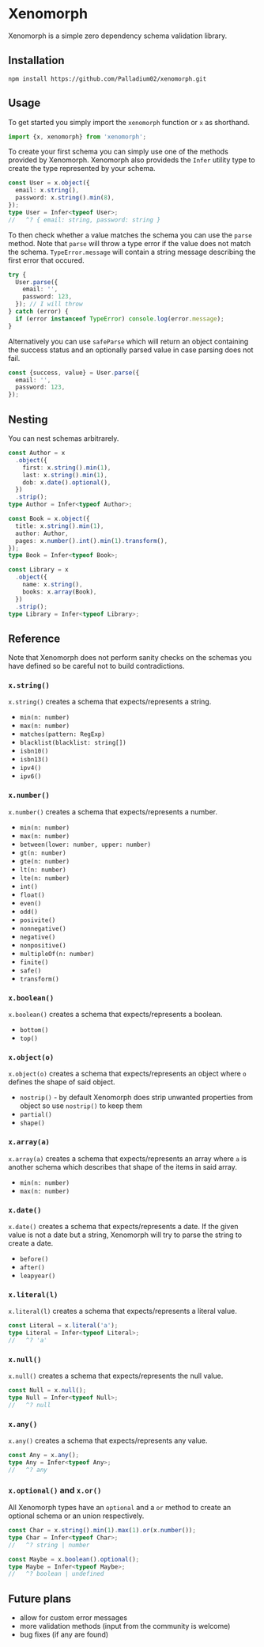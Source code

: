 # Xenomorph

Xenomorph is a simple zero dependency schema validation library.

## Installation

```
npm install https://github.com/Palladium02/xenomorph.git
```

## Usage

To get started you simply import the `xenomorph` function or `x` as shorthand.

```ts
import {x, xenomorph} from 'xenomorph';
```

To create your first schema you can simply use one of the methods provided by Xenomorph.
Xenomorph also provideds the `Infer` utility type to create the type represented by your schema.

```ts
const User = x.object({
  email: x.string(),
  password: x.string().min(8),
});
type User = Infer<typeof User>;
//   ^? { email: string, password: string }
```

To then check whether a value matches the schema you can use the `parse` method. Note that `parse` will throw a type error if the value does not match the schema. `TypeError.message` will contain a string message describing the first error that occured.

```ts
try {
  User.parse({
    email: '',
    password: 123,
  }); // I will throw
} catch (error) {
  if (error instanceof TypeError) console.log(error.message);
}
```

Alternatively you can use `safeParse` which will return an object containing the success status and an optionally parsed value in case parsing does not fail.

```ts
const {success, value} = User.parse({
  email: '',
  password: 123,
});
```

## Nesting

You can nest schemas arbitrarely.

```ts
const Author = x
  .object({
    first: x.string().min(1),
    last: x.string().min(1),
    dob: x.date().optional(),
  })
  .strip();
type Author = Infer<typeof Author>;

const Book = x.object({
  title: x.string().min(1),
  author: Author,
  pages: x.number().int().min(1).transform(),
});
type Book = Infer<typeof Book>;

const Library = x
  .object({
    name: x.string(),
    books: x.array(Book),
  })
  .strip();
type Library = Infer<typeof Library>;
```

## Reference

Note that Xenomorph does not perform sanity checks on the schemas you have defined so be careful not to build contradictions.

### `x.string()`

`x.string()` creates a schema that expects/represents a string.

- `min(n: number)`
- `max(n: number)`
- `matches(pattern: RegExp)`
- `blacklist(blacklist: string[])`
- `isbn10()`
- `isbn13()`
- `ipv4()`
- `ipv6()`

### `x.number()`

`x.number()` creates a schema that expects/represents a number.

- `min(n: number)`
- `max(n: number)`
- `between(lower: number, upper: number)`
- `gt(n: number)`
- `gte(n: number)`
- `lt(n: number)`
- `lte(n: number)`
- `int()`
- `float()`
- `even()`
- `odd()`
- `posivite()`
- `nonnegative()`
- `negative()`
- `nonpositive()`
- `multipleOf(n: number)`
- `finite()`
- `safe()`
- `transform()`

### `x.boolean()`

`x.boolean()` creates a schema that expects/represents a boolean.

- `bottom()`
- `top()`

### `x.object(o)`

`x.object(o)` creates a schema that expects/represents an object where `o` defines the shape of said object.

- `nostrip()` - by default Xenomorph does strip unwanted properties from object so use `nostrip()` to keep them
- `partial()`
- `shape()`

### `x.array(a)`

`x.array(a)` creates a schema that expects/represents an array where `a` is another schema which describes that shape of the items in said array.

- `min(n: number)`
- `max(n: number)`

### `x.date()`

`x.date()` creates a schema that expects/represents a date. If the given value is not a date but a string, Xenomorph will try to parse the string to create a date.

- `before()`
- `after()`
- `leapyear()`

### `x.literal(l)`

`x.literal(l)` creates a schema that expects/represents a literal value.

```ts
const Literal = x.literal('a');
type Literal = Infer<typeof Literal>;
//   ^? 'a'
```

### `x.null()`

`x.null()` creates a schema that expects/represents the null value.

```ts
const Null = x.null();
type Null = Infer<typeof Null>;
//   ^? null
```

### `x.any()`

`x.any()` creates a schema that expects/represents any value.

```ts
const Any = x.any();
type Any = Infer<typeof Any>;
//   ^? any
```

### `x.optional()` and `x.or()`

All Xenomorph types have an `optional` and a `or` method to create an optional schema or an union respectively.

```ts
const Char = x.string().min(1).max(1).or(x.number());
type Char = Infer<typeof Char>;
//   ^? string | number

const Maybe = x.boolean().optional();
type Maybe = Infer<typeof Maybe>;
//   ^? boolean | undefined
```

## Future plans

- allow for custom error messages
- more validation methods (input from the community is welcome)
- bug fixes (if any are found)
